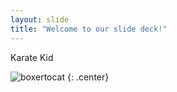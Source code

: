```yaml
---
layout: slide
title: "Welcome to our slide deck!"
---
```


Karate Kid

![boxertocat](https://octodex.github.com/images/boxertocat_octodex.jpg)
{: .center}
